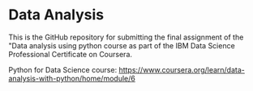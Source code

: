 # Data Analysis
This is the GitHub repository for submitting the final assignment of the "Data analysis using python course as part of the IBM Data Science Professional Certificate on Coursera.

Python for Data Science course: https://www.coursera.org/learn/data-analysis-with-python/home/module/6
